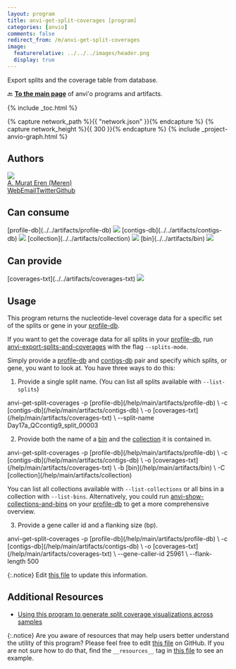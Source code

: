 ```yaml
---
layout: program
title: anvi-get-split-coverages [program]
categories: [anvio]
comments: false
redirect_from: /m/anvi-get-split-coverages
image:
  featurerelative: ../../../images/header.png
  display: true
---
```


Export splits and the coverage table from database.

🔙 **[To the main page](../../)** of anvi'o programs and artifacts.


{% include _toc.html %}
<div id="svg" class="subnetwork"></div>
{% capture network_path %}{{ "network.json" }}{% endcapture %}
{% capture network_height %}{{ 300 }}{% endcapture %}
{% include _project-anvio-graph.html %}


## Authors

<div class="anvio-person"><div class="anvio-person-info"><div class="anvio-person-photo"><img class="anvio-person-photo-img" src="../../images/authors/meren.jpg" /></div><div class="anvio-person-info-box"><a href="/people/meren" target="_blank"><span class="anvio-person-name">A. Murat Eren (Meren)</span></a><div class="anvio-person-social-box"><a href="http://merenlab.org" class="person-social" target="_blank"><i class="fa fa-fw fa-home"></i>Web</a><a href="mailto:a.murat.eren@gmail.com" class="person-social" target="_blank"><i class="fa fa-fw fa-envelope-square"></i>Email</a><a href="http://twitter.com/merenbey" class="person-social" target="_blank"><i class="fa fa-fw fa-twitter-square"></i>Twitter</a><a href="http://github.com/meren" class="person-social" target="_blank"><i class="fa fa-fw fa-github"></i>Github</a></div></div></div></div>



## Can consume


<p style="text-align: left" markdown="1"><span class="artifact-r">[profile-db](../../artifacts/profile-db) <img src="../../images/icons/DB.png" class="artifact-icon-mini" /></span> <span class="artifact-r">[contigs-db](../../artifacts/contigs-db) <img src="../../images/icons/DB.png" class="artifact-icon-mini" /></span> <span class="artifact-r">[collection](../../artifacts/collection) <img src="../../images/icons/COLLECTION.png" class="artifact-icon-mini" /></span> <span class="artifact-r">[bin](../../artifacts/bin) <img src="../../images/icons/BIN.png" class="artifact-icon-mini" /></span></p>


## Can provide


<p style="text-align: left" markdown="1"><span class="artifact-p">[coverages-txt](../../artifacts/coverages-txt) <img src="../../images/icons/TXT.png" class="artifact-icon-mini" /></span></p>


## Usage


This program returns the nucleotide-level coverage data for a specific set of the splits or gene in your <span class="artifact-n">[profile-db](/help/main/artifacts/profile-db)</span>. 

If you want to get the coverage data for all splits in your <span class="artifact-n">[profile-db](/help/main/artifacts/profile-db)</span>, run <span class="artifact-p">[anvi-export-splits-and-coverages](/help/main/programs/anvi-export-splits-and-coverages)</span> with the flag `--splits-mode`. 

Simply provide a <span class="artifact-n">[profile-db](/help/main/artifacts/profile-db)</span> and <span class="artifact-n">[contigs-db](/help/main/artifacts/contigs-db)</span> pair and specify which splits, or gene, you want to look at. You have three ways to do this: 

1.  Provide a single split name. (You can list all splits available with `--list-splits`)

<div class="codeblock" markdown="1">
anvi&#45;get&#45;split&#45;coverages &#45;p <span class="artifact&#45;n">[profile&#45;db](/help/main/artifacts/profile&#45;db)</span> \
                         &#45;c <span class="artifact&#45;n">[contigs&#45;db](/help/main/artifacts/contigs&#45;db)</span> \
                         &#45;o <span class="artifact&#45;n">[coverages&#45;txt](/help/main/artifacts/coverages&#45;txt)</span> \ 
                         &#45;&#45;split&#45;name Day17a_QCcontig9_split_00003
</div>


2. Provide both the name of a <span class="artifact-n">[bin](/help/main/artifacts/bin)</span> and the <span class="artifact-n">[collection](/help/main/artifacts/collection)</span> it is contained in. 

<div class="codeblock" markdown="1">
anvi&#45;get&#45;split&#45;coverages &#45;p <span class="artifact&#45;n">[profile&#45;db](/help/main/artifacts/profile&#45;db)</span> \
                         &#45;c <span class="artifact&#45;n">[contigs&#45;db](/help/main/artifacts/contigs&#45;db)</span> \
                         &#45;o <span class="artifact&#45;n">[coverages&#45;txt](/help/main/artifacts/coverages&#45;txt)</span> \ 
                         &#45;b <span class="artifact&#45;n">[bin](/help/main/artifacts/bin)</span> \
                         &#45;C <span class="artifact&#45;n">[collection](/help/main/artifacts/collection)</span>
</div>

You can list all collections available with `--list-collections` or all bins in a collection with `--list-bins`. Alternatively, you could run <span class="artifact-p">[anvi-show-collections-and-bins](/help/main/programs/anvi-show-collections-and-bins)</span> on your <span class="artifact-n">[profile-db](/help/main/artifacts/profile-db)</span> to get a more comprehensive overview. 

3. Provide a gene caller id and a flanking size (bp).

<div class="codeblock" markdown="1">
anvi&#45;get&#45;split&#45;coverages &#45;p <span class="artifact&#45;n">[profile&#45;db](/help/main/artifacts/profile&#45;db)</span> \
                         &#45;c <span class="artifact&#45;n">[contigs&#45;db](/help/main/artifacts/contigs&#45;db)</span> \
                         &#45;o <span class="artifact&#45;n">[coverages&#45;txt](/help/main/artifacts/coverages&#45;txt)</span> \ 
                         &#45;&#45;gene&#45;caller&#45;id 25961 \
                         &#45;&#45;flank&#45;length 500
</div>


{:.notice}
Edit [this file](https://github.com/merenlab/anvio/tree/master/anvio/docs/programs/anvi-get-split-coverages.md) to update this information.


## Additional Resources


* [Using this program to generate split coverage visualizations across samples](http://merenlab.org/2019/11/25/visualizing-coverages/#visualize-only-the-coverage-of-a-split-across-samples)


{:.notice}
Are you aware of resources that may help users better understand the utility of this program? Please feel free to edit [this file](https://github.com/merenlab/anvio/tree/master/bin/anvi-get-split-coverages) on GitHub. If you are not sure how to do that, find the `__resources__` tag in [this file](https://github.com/merenlab/anvio/blob/master/bin/anvi-interactive) to see an example.
